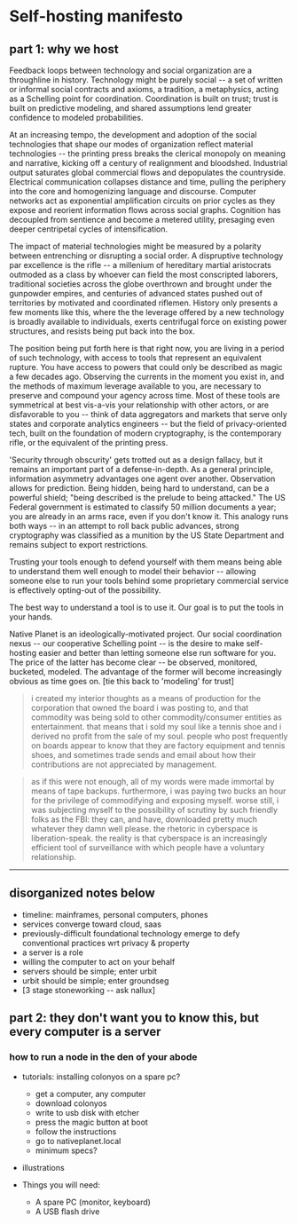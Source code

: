# Self-hosting manifesto

## part 1: why we host

Feedback loops between technology and social organization are a throughline in history. Technology might be purely social -- a set of written or informal social contracts and axioms, a tradition, a metaphysics, acting as a Schelling point for coordination. Coordination is built on trust; trust is built on predictive modeling, and shared assumptions lend greater confidence to modeled probabilities.

At an increasing tempo, the development and adoption of the social technologies that shape our modes of organization reflect material technologies -- the printing press breaks the clerical monopoly on meaning and narrative, kicking off a century of realignment and bloodshed. Industrial output saturates global commercial flows and depopulates the countryside. Electrical communication collapses distance and time, pulling the periphery into the core and homogenizing language and discourse.  Computer networks act as exponential amplification circuits on prior cycles as they expose and reorient information flows across social graphs. Cognition has decoupled from sentience and become a metered utility, presaging even deeper centripetal cycles of intensification. 

The impact of material technologies might be measured by a polarity between entrenching or disrupting a social order. A dispruptive technology par excellence is the rifle -- a millenium of hereditary martial aristocrats outmoded as a class by whoever can field the most conscripted laborers, traditional societies across the globe overthrown and brought under the gunpowder empires, and centuries of advanced states pushed out of territories by motivated and coordinated riflemen. History only presents a few moments like this, where the the leverage offered by a new technology is broadly available to individuals, exerts centrifugal force on existing power structures, and resists being put back into the box. 

The position being put forth here is that right now, you are living in a period of such technology, with access to tools that represent an equivalent rupture. You have access to powers that could only be described as magic a few decades ago. Observing the currents in the moment you exist in, and the methods of maximum leverage available to you, are necessary to preserve and compound your agency across time. Most of these tools are symmetrical at best vis-a-vis your relationship with other actors, or are disfavorable to you -- think of data aggregators and markets that serve only states and corporate analytics engineers -- but the field of privacy-oriented tech, built on the foundation of modern cryptography, is the contemporary rifle, or the equivalent of the printing press. 

'Security through obscurity' gets trotted out as a design fallacy, but it remains an important part of a defense-in-depth. As a general principle, information asymmetry advantages one agent over another. Observation allows for prediction. Being hidden, being hard to understand, can be a powerful shield; "being described is the prelude to being attacked." The US Federal government is estimated to classify 50 million documents a year; you are already in an arms race, even if you don't know it. This analogy runs both ways -- in an attempt to roll back public advances, strong cryptography was classified as a munition by the US State Department and remains subject to export restrictions. 

Trusting your tools enough to defend yourself with them means being able to understand them well enough to model their behavior -- allowing someone else to run your tools behind some proprietary commercial service is effectively opting-out of the possibility. 

The best way to understand a tool is to use it. Our goal is to put the tools in your hands.

Native Planet is an ideologically-motivated project. Our social coordination nexus -- our cooperative Schelling point -- is the desire to make self-hosting easier and better than letting someone else run software for you. The price of the latter has become clear -- be observed, monitored, bucketed, modeled. The advantage of the former will become increasingly obvious as time goes on. [tie this back to 'modeling' for trust]

> i created my interior thoughts as a means of production for the corporation that owned the board i was posting to, and that commodity was being sold to other commodity/consumer entities as entertainment. that means that i sold my soul like a tennis shoe and i derived no profit from the sale of my soul. people who post frequently on boards appear to know that they are factory equipment and tennis shoes, and sometimes trade sends and email about how their contributions are not appreciated by management.

> as if this were not enough, all of my words were made immortal by means of tape backups. furthermore, i was paying two bucks an hour for the privilege of commodifying and exposing myself. worse still, i was subjecting myself to the possibility of scrutiny by such friendly folks as the FBI: they can, and have, downloaded pretty much whatever they damn well please. the rhetoric in cyberspace is liberation-speak. the reality is that cyberspace is an increasingly efficient tool of surveillance with which people have a voluntary relationship.

---
disorganized notes below
---

- timeline: mainframes, personal computers, phones
- services converge toward cloud, saas
- previously-difficult foundational technology emerge to defy conventional practices wrt privacy & property
- a server is a role
- willing the computer to act on your behalf
- servers should be simple; enter urbit
- urbit should be simple; enter groundseg
- [3 stage stoneworking -- ask nallux]

## part 2: they don't want you to know this, but every computer is a server

### how to run a node in the den of your abode

- tutorials: installing colonyos on a spare pc?
	- get a computer, any computer
	- download colonyos
	- write to usb disk with etcher
	- press the magic button at boot
	- follow the instructions
	- go to nativeplanet.local
    - minimum specs?

- illustrations

- Things you will need:
	- A spare PC (monitor, keyboard)
	- A USB flash drive